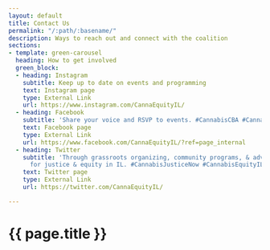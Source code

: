 ```yaml
---
layout: default
title: Contact Us
permalink: "/:path/:basename/"
description: Ways to reach out and connect with the coalition
sections:
- template: green-carousel
  heading: How to get involved
  green_block:
  - heading: Instagram
    subtitle: Keep up to date on events and programming
    text: Instagram page
    type: External Link
    url: https://www.instagram.com/CannaEquityIL/
  - heading: Facebook
    subtitle: 'Share your voice and RSVP to events. #CannabisCBA #CannabisEquityIL'
    text: Facebook page
    type: External Link
    url: https://www.facebook.com/CannaEquityIL/?ref=page_internal
  - heading: Twitter
    subtitle: 'Through grassroots organizing, community programs, & advocacy, we fight
      for justice & equity in IL. #CannabisJusticeNow #CannabisEquityIL #SupportLocalWeed'
    text: Twitter page
    type: External Link
    url: https://twitter.com/CannaEquityIL/

---
```

<main class="container">
  <h1>{{ page.title }}</h1>
</main>